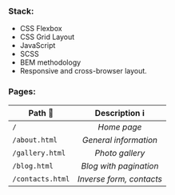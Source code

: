 ### Stack:
* CSS Flexbox
* CSS Grid Layout
* JavaScript
* SCSS
* BEM methodology
* Responsive and cross-browser layout.

### Pages:
| Path :arrow_down_small: | Description :information_source: |
|-------------------------|:--------------------------------:|
| `/`                     | *Home page*                      |
| `/about.html`           | *General information*            |
| `/gallery.html`         | *Photo gallery*                  |
| `/blog.html`            | *Blog with pagination*           |
| `/contacts.html`        | *Inverse form, contacts*         |
